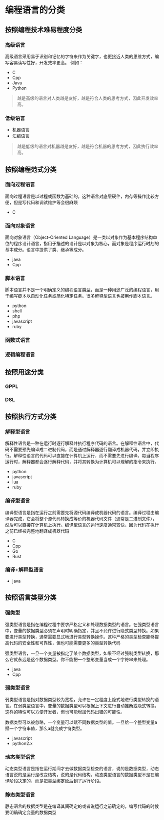 # 编程语言的分类
## 按照编程技术难易程度分类
### 高级语言
高级语言采用易于识别和记忆的字符来作为关键字，也更接近人类的思维方式，编写容易读写性好，开发效率更高。
例如：
- C
- Cpp
- Java
- Python
> 越是高级的语言对人类越是友好，越是符合人类的思考方式，因此开发效率高。

### 低级语言
- 机器语言
- 汇编语言
 > 越是低级的语言对机器越是友好，越是符合机器的思考方式，因此执行效率高。
 
## 按照编程范式分类
### 面向过程语言
面向过程语言是以过程或函数为基础的，这种语言对底层硬件，内存等操作比较方便，但是写代码和调试维护等会很麻烦
- C

### 面向对象语言
面向对象语言（Object-Oriented Language）是一类以对象作为基本程序结构单位的程序设计语言，指用于描述的设计是以对象为核心，而对象是程序运行时刻的基本成分。语言中提供了类、继承等成分。
- java
- Cpp

### 脚本语言
脚本语言并不是一个明确定义的编程语言类型，而是一种用途广泛的编程语言，用于编写脚本以自动化任务或简化特定任务。很多解释型语言也被用作脚本语言。
- python
- shell
- php
- javascript
- ruby

### 函数式语言

### 逻辑编程语言

## 按照用途分类
### GPPL

### DSL

## 按照执行方式分类
### 解释型语言
解释性语言是一种在运行时逐行解释并执行程序代码的语言。在解释性语言中，代码不需要预先编译成二进制代码，而是通过解释器逐行翻译成机器代码，并立即执行。解释性语言的代码可以直接在计算机上运行，而不需要先进行编译。每当程序运行时，解释器都会逐行解释代码，并将其转换为计算机可以理解的指令来执行。

- python
- javascript
- lua
- ruby

### 编译型语言
编译型语言是指在运行之前需要先将源代码编译成机器代码的语言。编译过程由编译器完成，它会将整个源代码转换成等价的机器代码文件（通常是二进制文件），然后可以直接在计算机上执行。编译型语言的运行速度通常较快，因为代码在执行之前已经被完整地翻译成机器代码

- C
- Cpp
- Go
- Rust

### 编译+解释型语言
- java

## 按照语言类型分类
### 强类型
强类型语言是指在编程过程中要求严格定义和处理数据类型的语言。在强类型语言中，变量的数据类型必须在声明时明确指定，并且不允许进行隐式类型转换。如果要进行类型转换，通常需要显式地进行类型转换操作。这种严格的类型检查能够提高代码的安全性和可靠性，但也可能需要更多的类型转换代码

强类型语言，一旦一个变量被指定了某个数据类型，如果不经过强制类型转换，那么它就永远是这个数据类型。你不能把一个整形变量当成一个字符串来处理。
- java
- Cpp

### 弱类型语言
弱类型语言是指对数据类型较为宽松，允许在一定程度上隐式地进行类型转换的语言。在弱类型语言中，变量的数据类型可以根据上下文进行自动推断或隐式转换，这样的特性可以方便开发者，但也可能增加代码出错的可能性。

数据类型可以被忽略，一个变量可以赋不同数据类型的值。一旦给一个整型变量a赋一个字符串值，那么a就变成字符类型。
- javascript
- python2.x

### 动态类型语言
动态类型语言是指在运行期间才去做数据类型检查的语言，说的是数据类型，动态语言说的是运行是改变结构，说的是代码结构。动态类型语言的数据类型不是在编译阶段决定的，而是把类型绑定延后到了运行阶段。

### 静态类型语言
静态语言的数据类型是在编译其间确定的或者说运行之前确定的，编写代码的时候要明确确定变量的数据类型


